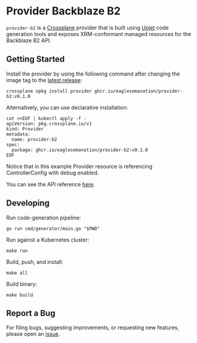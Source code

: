# Provider Backblaze B2

`provider-b2` is a [Crossplane](https://crossplane.io/) provider that
is built using [Upjet](https://github.com/crossplane/upjet) code
generation tools and exposes XRM-conformant managed resources for the
Backblaze B2 API.

## Getting Started

Install the provider by using the following command after changing the image tag
to the [latest release](https://github.com/eaglesemanation/provider-b2/pkgs/container/provider-b2):
```
crossplane xpkg install provider ghcr.io/eaglesemanation/provider-b2:v0.1.0
```

Alternatively, you can use declarative installation:
```
cat <<EOF | kubectl apply -f -
apiVersion: pkg.crossplane.io/v1
kind: Provider
metadata:
  name: provider-b2
spec:
  package: ghcr.io/eaglesemanation/provider-b2:v0.1.0
EOF
```

Notice that in this example Provider resource is referencing ControllerConfig with debug enabled.

You can see the API reference [here](https://doc.crds.dev/github.com/eaglesemanation/provider-b2).

## Developing

Run code-generation pipeline:
```console
go run cmd/generator/main.go "$PWD"
```

Run against a Kubernetes cluster:

```console
make run
```

Build, push, and install:

```console
make all
```

Build binary:

```console
make build
```

## Report a Bug

For filing bugs, suggesting improvements, or requesting new features, please
open an [issue](https://github.com/eaglesemanation/provider-b2/issues).
